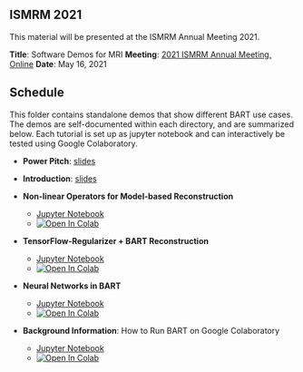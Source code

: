 ## ISMRM 2021

This material will be presented at the ISMRM Annual Meeting 2021.

**Title**: Software Demos for MRI
**Meeting**: [2021 ISMRM Annual Meeting, Online](https://www.ismrm.org/21m/)
**Date**: May 16, 2021


## Schedule
This folder contains standalone demos that show different BART use cases. The demos are self-documented within
each directory, and are summarized below. Each tutorial is set up as jupyter notebook and can interactively be tested using Google Colaboratory.

- **Power Pitch**: [slides](introduction/powerpitch.pdf)
- **Introduction**: [slides](introduction/introduction.pdf)
- **Non-linear Operators for Model-based Reconstruction**
  - [Jupyter Notebook](./model_based/bart_moba.ipynb)
  - [![Open In Colab](https://colab.research.google.com/assets/colab-badge.svg)](https://colab.research.google.com/github/mrirecon/bart-workshop/blob/master/ismrm2021/model_based/bart_moba.ipynb)

- **TensorFlow-Regularizer + BART Reconstruction**
  - [Jupyter Notebook](./bart_tensorflow/bart_tf.ipynb)
  - [![Open In Colab](https://colab.research.google.com/assets/colab-badge.svg)](https://colab.research.google.com/github/mrirecon/bart-workshop/blob/master/ismrm2021/bart_tensorflow/bart_tf.ipynb)

- **Neural Networks in BART**
  - [Jupyter Notebook](./neural_networks/bart_neural_networks.ipynb)
  - [![Open In Colab](https://colab.research.google.com/assets/colab-badge.svg)](https://colab.research.google.com/github/mrirecon/bart-workshop/blob/master/ismrm2021/neural_networks/bart_neural_networks.ipynb)

- **Background Information**: How to Run BART on Google Colaboratory
  - [Jupyter Notebook](./bart_on_colab/colab_gpu_tutorial.ipynb)
  - [![Open In Colab](https://colab.research.google.com/assets/colab-badge.svg)](https://colab.research.google.com/github/mrirecon/bart-workshop/blob/master/ismrm2021/bart_on_colab/colab_gpu_tutorial.ipynb)
